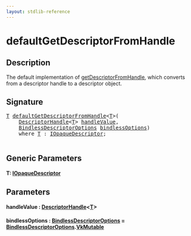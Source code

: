 ```yaml
---
layout: stdlib-reference
---
```


# defaultGetDescriptorFromHandle

## Description

The default implementation of <span class='code'><a href="getdescriptorfromhandle-3dh.html">getDescriptorFromHandle</a></span>, which converts from a descriptor handle
to a descriptor object.




## Signature 

<pre>
<a href="defaultgetdescriptorfromhandle-7ako.html#typeparam-T" class="code_type">T</a> <a href="defaultgetdescriptorfromhandle-7ako.html">defaultGetDescriptorFromHandle</a>&lt;<a href="defaultgetdescriptorfromhandle-7ako.html#typeparam-T" class="code_type">T</a>&gt;(
    <a href="../types/descriptorhandle-0a/index.html" class="code_type">DescriptorHandle</a>&lt;<a href="defaultgetdescriptorfromhandle-7ako.html#typeparam-T" class="code_type">T</a>&gt; <a href="defaultgetdescriptorfromhandle-7ako.html#decl-handleValue" class="code_param">handleValue</a>,
    <a href="../types/bindlessdescriptoroptions-08i/index.html" class="code_type">BindlessDescriptorOptions</a> <a href="defaultgetdescriptorfromhandle-7ako.html#decl-bindlessOptions" class="code_param">bindlessOptions</a>)
    <span class='code_keyword'>where</span> <a href="defaultgetdescriptorfromhandle-7ako.html#typeparam-T" class="code_type">T</a> : <a href="../interfaces/iopaquedescriptor-017/index.html" class="code_type">IOpaqueDescriptor</a>;

</pre>

## Generic Parameters

####  <a id="typeparam-T"></a>T: [IOpaqueDescriptor](../interfaces/iopaquedescriptor-017/index.html)

## Parameters

####  <a id="decl-handleValue"></a>handleValue  : [DescriptorHandle](../types/descriptorhandle-0a/index.html)\<[T](../types/descriptorhandle-0a/index.html#typeparam-T)\>
####  <a id="decl-bindlessOptions"></a>bindlessOptions  : [BindlessDescriptorOptions](../types/bindlessdescriptoroptions-08i/index.html) = [BindlessDescriptorOptions](../types/bindlessdescriptoroptions-08i/index.html)\.[VkMutable](../types/bindlessdescriptoroptions-08i/index.html#decl-VkMutable)

